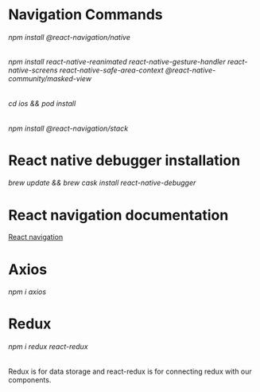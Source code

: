 # Navigation Commands

###### npm install @react-navigation/native

###### npm install react-native-reanimated react-native-gesture-handler react-native-screens react-native-safe-area-context @react-native-community/masked-view

###### cd ios && pod install

###### npm install @react-navigation/stack

# React native debugger installation

###### brew update && brew cask install react-native-debugger

# React navigation documentation

[React navigation](https://reactnavigation.org/docs/hello-react-navigation)

# Axios

###### npm i axios

# Redux

###### npm i redux react-redux

Redux is for data storage and react-redux is for connecting redux with our components.